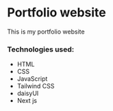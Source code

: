 # Portfolio website

This is my portfolio website

### Technologies used:

- HTML
- CSS
- JavaScript
- Tailwind CSS
- daisyUI
- Next js

